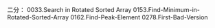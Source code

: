 



二分：
0033.Search in Rotated Sorted Array
0153.Find-Minimum-in-Rotated-Sorted-Array
0162.Find-Peak-Element
0278.First-Bad-Version

